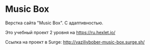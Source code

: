 # Music Box

Верстка сайта "Music Box". С адаптивностью.

Это учебный проект 2 уровня на https://ru.hexlet.io/

Ссылка на проект в Surge:
http://vaziliybober-music-box.surge.sh/
